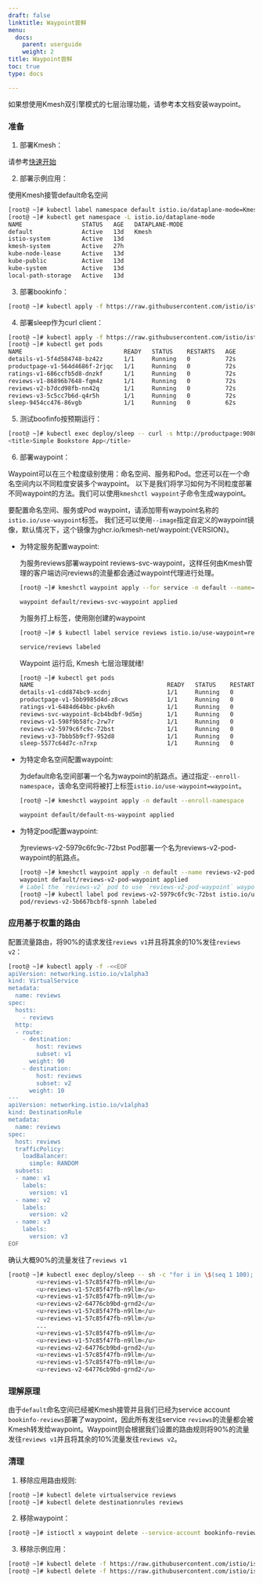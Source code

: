 ```yaml
---
draft: false
linktitle: Waypoint尝鲜
menu:
  docs:
    parent: userguide
    weight: 2
title: Waypoint尝鲜
toc: true
type: docs

---
```


如果想使用Kmesh双引擎模式的七层治理功能，请参考本文档安装waypoint。

### 准备

1. 部署Kmesh：

请参考[快速开始](https://kmesh.net/zh/docs/quickstart/)

2. 部署示例应用：

使用Kmesh接管default命名空间

```bash
[root@ ~]# kubectl label namespace default istio.io/dataplane-mode=Kmesh
[root@ ~]# kubectl get namespace -L istio.io/dataplane-mode
NAME                 STATUS   AGE   DATAPLANE-MODE
default              Active   13d   Kmesh
istio-system         Active   13d   
kmesh-system         Active   27h   
kube-node-lease      Active   13d   
kube-public          Active   13d   
kube-system          Active   13d   
local-path-storage   Active   13d   
```
 
3. 部署bookinfo：

```bash
[root@ ~]# kubectl apply -f https://raw.githubusercontent.com/istio/istio/release-1.21/samples/bookinfo/platform/kube/bookinfo.yaml
```

4. 部署sleep作为curl client：

```bash
[root@ ~]# kubectl apply -f https://raw.githubusercontent.com/istio/istio/release-1.21/samples/sleep/sleep.yaml
[root@ ~]# kubectl get pods
NAME                             READY   STATUS    RESTARTS   AGE
details-v1-5f4d584748-bz42z      1/1     Running   0          72s
productpage-v1-564d4686f-2rjqc   1/1     Running   0          72s
ratings-v1-686ccfb5d8-dnzkf      1/1     Running   0          72s
reviews-v1-86896b7648-fqm4z      1/1     Running   0          72s
reviews-v2-b7dcd98fb-nn42q       1/1     Running   0          72s
reviews-v3-5c5cc7b6d-q4r5h       1/1     Running   0          72s
sleep-9454cc476-86vgb            1/1     Running   0          62s
```

5. 测试boofinfo按预期运行：

```bash
[root@ ~]# kubectl exec deploy/sleep -- curl -s http://productpage:9080/ | grep -o "<title>.*</title>"
<title>Simple Bookstore App</title>
```

6. 部署waypoint：

Waypoint可以在三个粒度级别使用：命名空间、服务和Pod。您还可以在一个命名空间内以不同粒度安装多个waypoint。 以下是我们将学习如何为不同粒度部署不同waypoint的方法。我们可以使用`kmeshctl waypoint`子命令生成waypoint。

要配置命名空间、服务或Pod waypoint，请添加带有waypoint名称的`istio.io/use-waypoint`标签。 我们还可以使用`--image`指定自定义的waypoint镜像，默认情况下，这个镜像为ghcr.io/kmesh-net/waypoint:{VERSION}。

- 为特定服务配置waypoint:

    为服务reviews部署waypoint reviews-svc-waypoint，这样任何由Kmesh管理的客户端访问reviews的流量都会通过waypoint代理进行处理。

    ```bash
    [root@ ~]# kmeshctl waypoint apply --for service -n default --name=reviews-svc-waypoint

    waypoint default/reviews-svc-waypoint applied
    ```

    为服务打上标签，使用刚创建的waypoint

    ```bash
    [root@ ~]# $ kubectl label service reviews istio.io/use-waypoint=reviews-svc-waypoint

    service/reviews labeled
    ```
    Waypoint 运行后, Kmesh 七层治理就绪!

    ```bash
    [root@ ~]# kubectl get pods
    NAME                                      READY   STATUS    RESTARTS   AGE
    details-v1-cdd874bc9-xcdnj                1/1     Running   0          30m
    productpage-v1-5bb9985d4d-z8cws           1/1     Running   0          30m
    ratings-v1-6484d64bbc-pkv6h               1/1     Running   0          30m
    reviews-svc-waypoint-8cb4bdbf-9d5mj       1/1     Running   0          30m
    reviews-v1-598f9b58fc-2rw7r               1/1     Running   0          30m
    reviews-v2-5979c6fc9c-72bst               1/1     Running   0          30m
    reviews-v3-7bbb5b9cf7-952d8               1/1     Running   0          30m
    sleep-5577c64d7c-n7rxp                    1/1     Running   0          30m
    ```
- 为特定命名空间配置waypoint:

    为default命名空间部署一个名为waypoint的航路点。通过指定`--enroll-namespace`，该命名空间将被打上标签`istio.io/use-waypoint=waypoint`。
    ```bash
    [root@ ~]# kmeshctl waypoint apply -n default --enroll-namespace

    waypoint default/default-ns-waypoint applied
    ```

- 为特定pod配置waypoint:

    为reviews-v2-5979c6fc9c-72bst Pod部署一个名为reviews-v2-pod-waypoint的航路点。

    ```bash
    [root@ ~]# kmeshctl waypoint apply -n default --name reviews-v2-pod-waypoint --for workload
    waypoint default/reviews-v2-pod-waypoint applied
    # Label the `reviews-v2` pod to use `reviews-v2-pod-waypoint` waypoint.
    [root@ ~]# kubectl label pod reviews-v2-5979c6fc9c-72bst istio.io/use-waypoint=reviews-v2-pod-waypoint
    pod/reviews-v2-5b667bcbf8-spnnh labeled
    ```

### 应用基于权重的路由

配置流量路由，将90%的请求发往`reviews v1`并且将其余的10%发往`reviews v2`：

```bash
[root@ ~]# kubectl apply -f -<<EOF
apiVersion: networking.istio.io/v1alpha3
kind: VirtualService
metadata:
  name: reviews
spec:
  hosts:
    - reviews
  http:
  - route:
    - destination:
        host: reviews
        subset: v1
      weight: 90
    - destination:
        host: reviews
        subset: v2
      weight: 10
---
apiVersion: networking.istio.io/v1alpha3
kind: DestinationRule
metadata:
  name: reviews
spec:
  host: reviews
  trafficPolicy:
    loadBalancer:
      simple: RANDOM
  subsets:
  - name: v1
    labels:
      version: v1
  - name: v2
    labels:
      version: v2
  - name: v3
    labels:
      version: v3
EOF
```

确认大概90%的流量发往了`reviews v1`

```bash
[root@ ~]# kubectl exec deploy/sleep -- sh -c "for i in \$(seq 1 100); do curl -s http://productpage:9080/productpage | grep reviews-v.-; done"
        <u>reviews-v1-57c85f47fb-n9llm</u>
        <u>reviews-v1-57c85f47fb-n9llm</u>
        <u>reviews-v1-57c85f47fb-n9llm</u>
        <u>reviews-v2-64776cb9bd-grnd2</u>
        <u>reviews-v1-57c85f47fb-n9llm</u>
        <u>reviews-v1-57c85f47fb-n9llm</u>
        ...
        <u>reviews-v1-57c85f47fb-n9llm</u>
        <u>reviews-v1-57c85f47fb-n9llm</u>
        <u>reviews-v2-64776cb9bd-grnd2</u>
        <u>reviews-v1-57c85f47fb-n9llm</u>
        <u>reviews-v1-57c85f47fb-n9llm</u>
        <u>reviews-v2-64776cb9bd-grnd2</u> 
```

### 理解原理

由于`default`命名空间已经被Kmesh接管并且我们已经为service account `bookinfo-reviews`部署了waypoint，因此所有发往service `reviews`的流量都会被Kmesh转发给waypoint。Waypoint则会根据我们设置的路由规则将90%的流量发往`reviews v1`并且将其余的10%流量发往`reviews v2`。

### 清理

1. 移除应用路由规则:

```bash
[root@ ~]# kubectl delete virtualservice reviews
[root@ ~]# kubectl delete destinationrules reviews
```

2. 移除waypoint：

```bash
[root@ ~]# istioctl x waypoint delete --service-account bookinfo-reviews
```

3. 移除示例应用：

```bash
[root@ ~]# kubectl delete -f https://raw.githubusercontent.com/istio/istio/release-1.21/samples/bookinfo/platform/kube/bookinfo.yaml
[root@ ~]# kubectl delete -f https://raw.githubusercontent.com/istio/istio/release-1.21/samples/sleep/sleep.yaml
```
